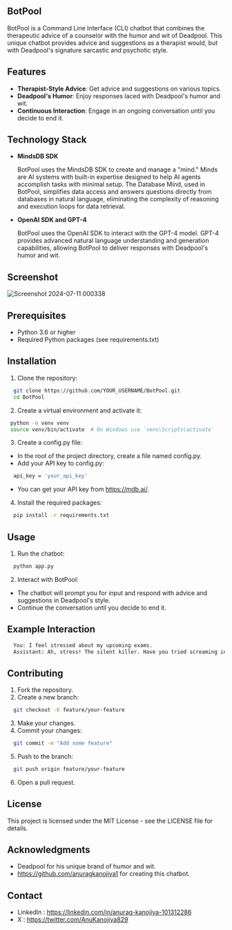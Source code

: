 ## BotPool

BotPool is a Command Line Interface (CLI) chatbot that combines the therapeutic advice of a counselor with the humor and wit of Deadpool. This unique chatbot provides advice and suggestions as a therapist would, but with Deadpool's signature sarcastic and psychotic style.

## Features

- **Therapist-Style Advice**: Get advice and suggestions on various topics.
- **Deadpool's Humor**: Enjoy responses laced with Deadpool's humor and wit.
- **Continuous Interaction**: Engage in an ongoing conversation until you decide to end it.

## Technology Stack
- **MindsDB SDK**

  BotPool uses the MindsDB SDK to create and manage a "mind." Minds are AI systems with built-in expertise designed to help AI agents accomplish tasks with minimal setup. The Database Mind, used in BotPool,        simplifies data access and answers questions directly from databases in natural language, eliminating the complexity of reasoning and execution loops for data retrieval.

- **OpenAI SDK and GPT-4**

  BotPool uses the OpenAI SDK to interact with the GPT-4 model. GPT-4 provides advanced natural language understanding and generation capabilities, allowing BotPool to deliver responses with Deadpool's humor and   wit.

## Screenshot

![Screenshot 2024-07-11 000338](https://github.com/anuragkanojiya1/BotPool/assets/144598258/19e3553a-84d6-4ebb-97b7-c00769a1a60d)

## Prerequisites

- Python 3.6 or higher
- Required Python packages (see requirements.txt)
  
## Installation

1. Clone the repository:

```sh
  git clone https://github.com/YOUR_USERNAME/BotPool.git
  cd BotPool
```

2. Create a virtual environment and activate it:

 ```sh
  python -m venv venv
  source venv/bin/activate  # On Windows use `venv\Scripts\activate`
```

3. Create a config.py file:

- In the root of the project directory, create a file named config.py.
- Add your API key to config.py:
```sh
  api_key = 'your_api_key'
```
- You can get your API key from https://mdb.ai/.

4. Install the required packages:
```sh
  pip install -r requirements.txt
```

## Usage

1. Run the chatbot:
```sh
  python app.py
```

2. Interact with BotPool:

- The chatbot will prompt you for input and respond with advice and suggestions in Deadpool's style.
- Continue the conversation until you decide to end it.

## Example Interaction

```sh
  You: I feel stressed about my upcoming exams.
  Assistant: Ah, stress! The silent killer. Have you tried screaming into a pillow? It's like a massage for your soul, just noisier. But seriously, take a break, do something fun. Even Deadpool needs downtime.
```

## Contributing

1. Fork the repository.
2. Create a new branch:
```sh
  git checkout -b feature/your-feature
```
3. Make your changes.
4. Commit your changes:
```sh
  git commit -m "Add some feature"
```
5. Push to the branch:

```sh
  git push origin feature/your-feature
```
6. Open a pull request.

## License

This project is licensed under the MIT License - see the LICENSE file for details.

## Acknowledgments

- Deadpool for his unique brand of humor and wit.
- https://github.com/anuragkanojiya1 for creating this chatbot.

## Contact

- LinkedIn : https://linkedin.com/in/anurag-kanojiya-101312286
- X : https://twitter.com/AnuKanojiya829
